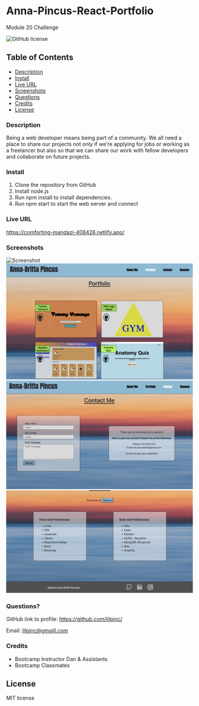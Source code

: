 # Anna-Pincus-React-Portfolio
Module 20 Challenge

 ![GitHub license](https://img.shields.io/badge/License-MIT-green.svg)


## Table of Contents

  * [Description](#description)
  * [Install](#install)
  * [Live URL](#live-url)
  * [Screenshots](#screenshots)
  * [Questions](#questions)
  * [Credits](#credits)
  * [License](#license)
  
### Description

Being a web developer means being part of a community. We all need a place to share our projects not only if we're applying for jobs or working as a freelancer but also so that we can share our work with fellow developers and collaborate on future projects.

### Install

1. Clone the repository from GitHub
2. Install node.js
3. Run npm install to install dependencies.
4. Run npm start to start the web server and connect

### Live URL

https://comforting-mandazi-408426.netlify.app/

### Screenshots

![Screenshot](<public/me.png>)
![Screenshot](<public/portfolio.png>)
![Screenshot](<public/contact.png>)
![Screenshot](<public/proficiencies.png>)


### Questions?

GitHub link to profile: https://github.com/lilpinc/

Email: lilpinc@gmaill.com
 

### Credits

 - Bootcamp Instructor Dan & Assistants
 - Bootcamp Classmates 
  

## License 

 MIT license





